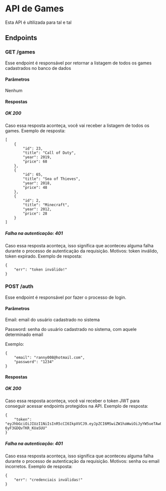 # API de Games
Esta API é ultilizada para tal e tal
## Endpoints
### GET /games
Esse endpoint é responsável por retornar a listagem de todos os games cadastrados no banco de dados
#### Parâmetros
Nenhum
#### Respostas
##### OK 200
Caso essa resposta aconteça, você vai receber a listagem de todos os games.
Exemplo de resposta:
```
[
    {
        "id": 23,
        "title": "Call of Duty",
        "year": 2019,
        "price": 68
    },
    {
        "id": 65,
        "title": "Sea of Thieves",
        "year": 2018,
        "price": 48
    },
    {
        "id": 2,
        "title": "Minecraft",
        "year": 2012,
        "price": 28
    }
]
```
##### Falha na autenticação: 401
Caso essa resposta aconteça, isso significa que aconteceu alguma falha durante o processo de autenticação da requisição. Motivos: token inválido,
token expirado.
Exemplo de resposta:
```
{
    "err": "token inválido!"
}
```

### POST /auth
Esse endpoint é responsável por fazer o processo de login.
#### Parâmetros
Email: email do usuário cadastrado no sistema

Password: senha do usuário cadastrado no sistema, com aquele determinado email

Exemplo:
```
{
    "email": "ranny008@hotmail.com",
    "password": "1234"
}
```
#### Respostas
##### OK 200
Caso essa resposta aconteça, você vai receber o token JWT para conseguir acessar endpoints protegidos na API.
Exemplo de resposta:
```
{
    "token": "eyJhbGciOiJIUzI1NiIsInR5cCI6IkpXVCJ9.eyJpZCI6MSwiZW1haWwiOiJyYW5ueTAwOEBob3RtYWlsLmNvbSIsImlhdCI6MTYwNzQzNDU5OSwiZXhwIjoxNjA3NjA3Mzk5fQ.LfWMibX0vF3MgkJ9elc187t1-6yF3GDQvTKR_KUaSUU"
}
```
##### Falha na autenticação: 401
Caso essa resposta aconteça, isso significa que aconteceu alguma falha durante o processo de autenticação da requisição. Motivos: senha ou email incorretos.
Exemplo de resposta:
```
{
    "err": "credenciais inválidas!"
}
```
